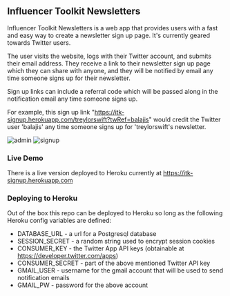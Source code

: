 ## Influencer Toolkit Newsletters

Influencer Toolkit Newsletters is a web app that provides users with a fast and easy way to create a newsletter sign up page. It's currently geared towards Twitter users.

The user visits the website, logs with their Twitter account, and submits their email address. They receive a link to their newsletter sign up page which they can share with anyone, and they will be notified by email any time someone signs up for their newsletter.

Sign up links can include a referral code which will be passed along in the notification email any time someone signs up.

For example, this sign up link "https://itk-signup.herokuapp.com/treylorswift?twRef=balajis" would credit the Twitter user 'balajis' any time someone signs up for 'treylorswift's newsletter.

![admin](https://i.imgur.com/JKYe1aB.png)
![signup](https://i.imgur.com/MTsT8It.png)

### Live Demo
There is a live version deployed to Heroku currently at https://itk-signup.herokuapp.com

### Deploying to Heroku
Out of the box this repo can be deployed to Heroku so long as the following Heroku config variables are defined:
- DATABASE_URL - a url for a Postgresql database
- SESSION_SECRET - a random string used to encrypt session cookies
- CONSUMER_KEY - the Twitter App API keys (obtainable at https://developer.twitter.com/apps)
- CONSUMER_SECRET - part of the above mentioned Twitter API key
- GMAIL_USER - username for the gmail account that will be used to send notification emails
- GMAIL_PW - password for the above account
